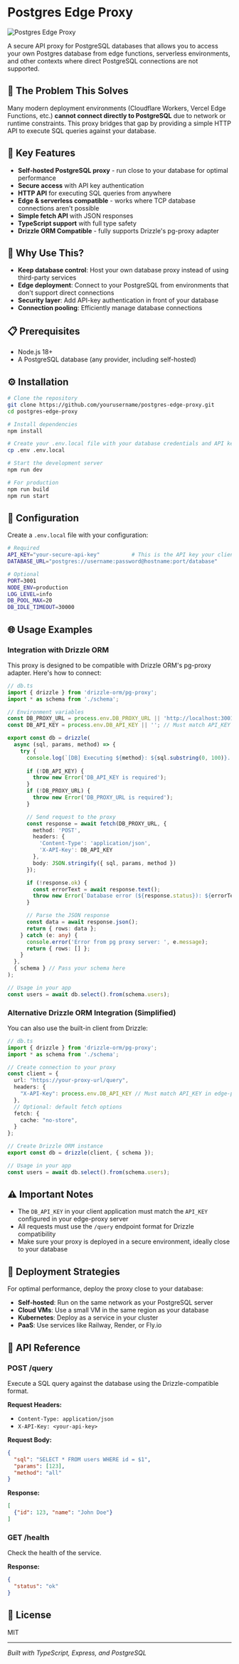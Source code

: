 # Postgres Edge Proxy

![Postgres Edge Proxy](https://img.shields.io/badge/Postgres-Edge%20Proxy-blue?style=for-the-badge&logo=postgresql)

A secure API proxy for PostgreSQL databases that allows you to access your own Postgres database from edge functions, serverless environments, and other contexts where direct PostgreSQL connections are not supported.

## 🌟 The Problem This Solves

Many modern deployment environments (Cloudflare Workers, Vercel Edge Functions, etc.) **cannot connect directly to PostgreSQL** due to network or runtime constraints. This proxy bridges that gap by providing a simple HTTP API to execute SQL queries against your database.

## 🚀 Key Features

- **Self-hosted PostgreSQL proxy** - run close to your database for optimal performance
- **Secure access** with API key authentication
- **HTTP API** for executing SQL queries from anywhere
- **Edge & serverless compatible** - works where TCP database connections aren't possible
- **Simple fetch API** with JSON responses
- **TypeScript support** with full type safety
- **Drizzle ORM Compatible** - fully supports Drizzle's pg-proxy adapter

## 🔐 Why Use This?

- **Keep database control**: Host your own database proxy instead of using third-party services
- **Edge deployment**: Connect to your PostgreSQL from environments that don't support direct connections
- **Security layer**: Add API-key authentication in front of your database
- **Connection pooling**: Efficiently manage database connections

## 📋 Prerequisites

- Node.js 18+
- A PostgreSQL database (any provider, including self-hosted)

## ⚙️ Installation

```bash
# Clone the repository
git clone https://github.com/yourusername/postgres-edge-proxy.git
cd postgres-edge-proxy

# Install dependencies
npm install

# Create your .env.local file with your database credentials and API key
cp .env .env.local

# Start the development server
npm run dev

# For production
npm run build
npm run start
```

## 🔧 Configuration

Create a `.env.local` file with your configuration:

```bash
# Required
API_KEY="your-secure-api-key"          # This is the API key your clients will use
DATABASE_URL="postgres://username:password@hostname:port/database"

# Optional
PORT=3001
NODE_ENV=production
LOG_LEVEL=info
DB_POOL_MAX=20
DB_IDLE_TIMEOUT=30000
```

## 🌐 Usage Examples

### Integration with Drizzle ORM

This proxy is designed to be compatible with Drizzle ORM's pg-proxy adapter. Here's how to connect:

```typescript
// db.ts
import { drizzle } from 'drizzle-orm/pg-proxy';
import * as schema from './schema';

// Environment variables
const DB_PROXY_URL = process.env.DB_PROXY_URL || 'http://localhost:3001/query';
const DB_API_KEY = process.env.DB_API_KEY || ''; // Must match API_KEY in edge-proxy

export const db = drizzle(
  async (sql, params, method) => {
    try {
      console.log(`[DB] Executing ${method}: ${sql.substring(0, 100)}...`);
      
      if (!DB_API_KEY) {
        throw new Error('DB_API_KEY is required');
      }
      if (!DB_PROXY_URL) {
        throw new Error('DB_PROXY_URL is required');
      }

      // Send request to the proxy
      const response = await fetch(DB_PROXY_URL, {
        method: 'POST',
        headers: {
          'Content-Type': 'application/json',
          'X-API-Key': DB_API_KEY
        },
        body: JSON.stringify({ sql, params, method })
      });

      if (!response.ok) {
        const errorText = await response.text();
        throw new Error(`Database error (${response.status}): ${errorText}`);
      }

      // Parse the JSON response
      const data = await response.json();
      return { rows: data };
    } catch (e: any) {
      console.error('Error from pg proxy server: ', e.message);
      return { rows: [] };
    }
  },
  { schema } // Pass your schema here
);

// Usage in your app
const users = await db.select().from(schema.users);
```

### Alternative Drizzle ORM Integration (Simplified)

You can also use the built-in client from Drizzle:

```typescript
// db.ts
import { drizzle } from 'drizzle-orm/pg-proxy';
import * as schema from './schema';

// Create connection to your proxy
const client = {
  url: "https://your-proxy-url/query",
  headers: {
    "X-API-Key": process.env.DB_API_KEY // Must match API_KEY in edge-proxy
  },
  // Optional: default fetch options
  fetch: {
    cache: "no-store",
  }
};

// Create Drizzle ORM instance
export const db = drizzle(client, { schema });

// Usage in your app
const users = await db.select().from(schema.users);
```

## ⚠️ Important Notes

- The `DB_API_KEY` in your client application must match the `API_KEY` configured in your edge-proxy server
- All requests must use the `/query` endpoint format for Drizzle compatibility
- Make sure your proxy is deployed in a secure environment, ideally close to your database

## 🚢 Deployment Strategies

For optimal performance, deploy the proxy close to your database:

- **Self-hosted**: Run on the same network as your PostgreSQL server
- **Cloud VMs**: Use a small VM in the same region as your database
- **Kubernetes**: Deploy as a service in your cluster
- **PaaS**: Use services like Railway, Render, or Fly.io

## 📝 API Reference

### POST /query

Execute a SQL query against the database using the Drizzle-compatible format.

**Request Headers:**
- `Content-Type: application/json`
- `X-API-Key: <your-api-key>`

**Request Body:**
```json
{
  "sql": "SELECT * FROM users WHERE id = $1",
  "params": [123],
  "method": "all"
}
```

**Response:**
```json
[
  {"id": 123, "name": "John Doe"}
]
```

### GET /health

Check the health of the service.

**Response:**
```json
{
  "status": "ok"
}
```

## 📄 License

MIT

---

*Built with TypeScript, Express, and PostgreSQL*